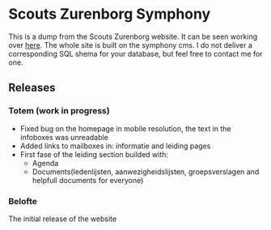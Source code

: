 Scouts Zurenborg Symphony
========================
This is a dump from the Scouts Zurenborg website. It can be seen working over [here](http://scouts-zurenborg.be/). The whole site is built on the symphony cms. I do not deliver a corresponding SQL shema for your database, but feel free to contact me for one.

## Releases
### Totem (work in progress)
- Fixed bug on the homepage in mobile resolution, the text in the infoboxes was unreadable
- Added links to mailboxes in: informatie and leiding pages
- First fase of the leiding section builded with:
	- Agenda
	- Documents(ledenlijsten, aanwezigheidslijsten, groepsverslagen and helpfull documents for everyone)

### Belofte
The initial release of the website